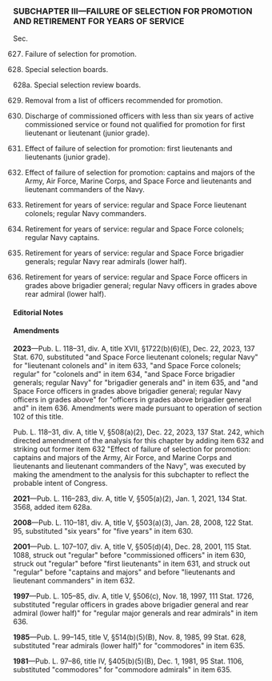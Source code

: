 ### SUBCHAPTER III—FAILURE OF SELECTION FOR PROMOTION AND RETIREMENT FOR YEARS OF SERVICE ###

Sec.

627. Failure of selection for promotion.

628. Special selection boards.

628a. Special selection review boards.

629. Removal from a list of officers recommended for promotion.

630. Discharge of commissioned officers with less than six years of active commissioned service or found not qualified for promotion for first lieutenant or lieutenant (junior grade).

631. Effect of failure of selection for promotion: first lieutenants and lieutenants (junior grade).

632. Effect of failure of selection for promotion: captains and majors of the Army, Air Force, Marine Corps, and Space Force and lieutenants and lieutenant commanders of the Navy.

633. Retirement for years of service: regular and Space Force lieutenant colonels; regular Navy commanders.

634. Retirement for years of service: regular and Space Force colonels; regular Navy captains.

635. Retirement for years of service: regular and Space Force brigadier generals; regular Navy rear admirals (lower half).

636. Retirement for years of service: regular and Space Force officers in grades above brigadier general; regular Navy officers in grades above rear admiral (lower half).

#### **Editorial Notes** ####

#### Amendments ####

**2023**—Pub. L. 118–31, div. A, title XVII, §1722(b)(6)(E), Dec. 22, 2023, 137 Stat. 670, substituted "and Space Force lieutenant colonels; regular Navy" for "lieutenant colonels and" in item 633, "and Space Force colonels; regular" for "colonels and" in item 634, "and Space Force brigadier generals; regular Navy" for "brigadier generals and" in item 635, and "and Space Force officers in grades above brigadier general; regular Navy officers in grades above" for "officers in grades above brigadier general and" in item 636. Amendments were made pursuant to operation of section 102 of this title.

Pub. L. 118–31, div. A, title V, §508(a)(2), Dec. 22, 2023, 137 Stat. 242, which directed amendment of the analysis for this chapter by adding item 632 and striking out former item 632 "Effect of failure of selection for promotion: captains and majors of the Army, Air Force, and Marine Corps and lieutenants and lieutenant commanders of the Navy", was executed by making the amendment to the analysis for this subchapter to reflect the probable intent of Congress.

**2021**—Pub. L. 116–283, div. A, title V, §505(a)(2), Jan. 1, 2021, 134 Stat. 3568, added item 628a.

**2008**—Pub. L. 110–181, div. A, title V, §503(a)(3), Jan. 28, 2008, 122 Stat. 95, substituted "six years" for "five years" in item 630.

**2001**—Pub. L. 107–107, div. A, title V, §505(d)(4), Dec. 28, 2001, 115 Stat. 1088, struck out "regular" before "commissioned officers" in item 630, struck out "regular" before "first lieutenants" in item 631, and struck out "regular" before "captains and majors" and before "lieutenants and lieutenant commanders" in item 632.

**1997**—Pub. L. 105–85, div. A, title V, §506(c), Nov. 18, 1997, 111 Stat. 1726, substituted "regular officers in grades above brigadier general and rear admiral (lower half)" for "regular major generals and rear admirals" in item 636.

**1985**—Pub. L. 99–145, title V, §514(b)(5)(B), Nov. 8, 1985, 99 Stat. 628, substituted "rear admirals (lower half)" for "commodores" in item 635.

**1981**—Pub. L. 97–86, title IV, §405(b)(5)(B), Dec. 1, 1981, 95 Stat. 1106, substituted "commodores" for "commodore admirals" in item 635.